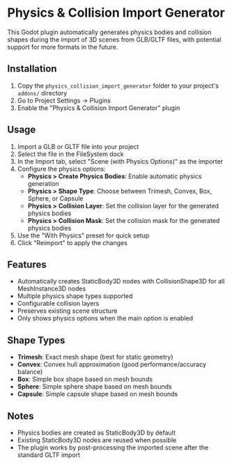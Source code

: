# Physics & Collision Import Generator

This Godot plugin automatically generates physics bodies and collision shapes during the import of 3D scenes from GLB/GLTF files, with potential support for more formats in the future.

## Installation

1. Copy the `physics_collision_import_generator` folder to your project's `addons/` directory
2. Go to Project Settings → Plugins
3. Enable the "Physics & Collision Import Generator" plugin

## Usage

1. Import a GLB or GLTF file into your project
2. Select the file in the FileSystem dock
3. In the Import tab, select "Scene (with Physics Options)" as the importer
4. Configure the physics options:
   - **Physics > Create Physics Bodies**: Enable automatic physics generation
   - **Physics > Shape Type**: Choose between Trimesh, Convex, Box, Sphere, or Capsule
   - **Physics > Collision Layer**: Set the collision layer for the generated physics bodies
   - **Physics > Collision Mask**: Set the collision mask for the generated physics bodies
5. Use the "With Physics" preset for quick setup
6. Click "Reimport" to apply the changes

## Features

- Automatically creates StaticBody3D nodes with CollisionShape3D for all MeshInstance3D nodes
- Multiple physics shape types supported
- Configurable collision layers
- Preserves existing scene structure
- Only shows physics options when the main option is enabled

## Shape Types

- **Trimesh**: Exact mesh shape (best for static geometry)
- **Convex**: Convex hull approximation (good performance/accuracy balance)
- **Box**: Simple box shape based on mesh bounds
- **Sphere**: Simple sphere shape based on mesh bounds  
- **Capsule**: Simple capsule shape based on mesh bounds

## Notes

- Physics bodies are created as StaticBody3D by default
- Existing StaticBody3D nodes are reused when possible
- The plugin works by post-processing the imported scene after the standard GLTF import
